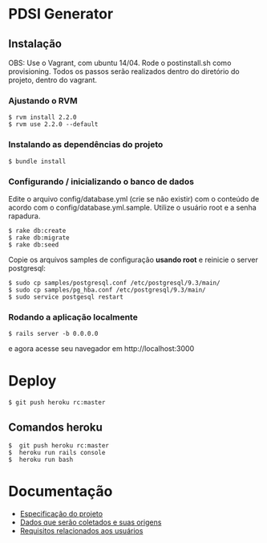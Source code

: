 # PDSI Generator

## Instalação

OBS: Use o Vagrant, com ubuntu 14/04. Rode o postinstall.sh como provisioning.
Todos os passos serão realizados dentro do diretório do projeto, dentro do vagrant.

### Ajustando o RVM
```
$ rvm install 2.2.0
$ rvm use 2.2.0 --default
```

### Instalando as dependências do projeto

```
$ bundle install
```

### Configurando / inicializando o banco de dados

Edite o arquivo config/database.yml (crie se não existir) com o conteúdo de acordo
com o config/database.yml.sample. Utilize o usuário root e a senha rapadura.

```
$ rake db:create
$ rake db:migrate
$ rake db:seed
```

Copie os arquivos samples de configuração **usando root** e reinicie o server postgresql:

```
$ sudo cp samples/postgresql.conf /etc/postgresql/9.3/main/
$ sudo cp samples/pg_hba.conf /etc/postgresql/9.3/main/
$ sudo service postgesql restart
```

### Rodando a aplicação localmente

```
$ rails server -b 0.0.0.0
```

e agora acesse seu navegador em http://localhost:3000

# Deploy

```
$ git push heroku rc:master
```

## Comandos heroku
```
$  git push heroku rc:master
$  heroku run rails console
$  heroku run bash
```

# Documentação

* [Especificação do projeto](doc/README.markdown)
* [Dados que serão coletados e suas origens](doc/DadosColetados.markdown)
* [Requisitos relacionados aos usuários](doc/RequisitosDeUsuario.markdown)
